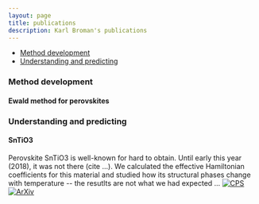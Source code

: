 ```yaml
---
layout: page
title: publications
description: Karl Broman's publications
---
```


<div class="navbar">
    <div class="navbar-inner">
        <ul class="nav">
            <li><a href="#method">Method development</a></li>
            <li><a href="#understanding">Understanding and predicting</a></li>
        </ul>
    </div>
</div>

### <a name="method"></a>Method development

#### Ewald method for perovskites

### <a name="understanding"></a> Understanding and predicting 

#### SnTiO3

Perovskite SnTiO3 is well-known for hard to obtain. Until early this year (2018), it was not there (cite ...).
We calculated the effective Hamiltonian coefficients for this material
and studied how its structural phases change with temperature -- the resutlts are not what we had expected ...
[![CPS](../icons16/notes-icon.png)](http://cpb.iphy.ac.cn/EN/abstract/abstract73225.shtml) 
[![ArXiv](../icons16/pdf-icon.png)](https://arxiv.org/abs/1709.00888v3)

